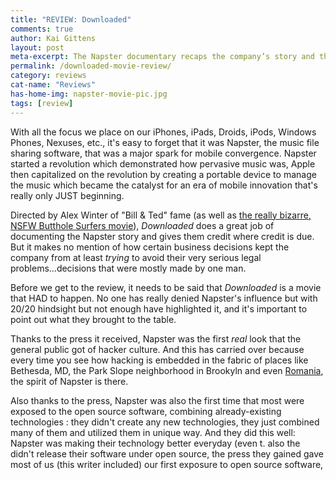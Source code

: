 ```yaml
---
title: "REVIEW: Downloaded"
comments: true
author: Kai Gittens
layout: post
meta-excerpt: The Napster documentary recaps the company’s story and the atmosphere it created, but it doesn't tell the whole story.
permalink: /downloaded-movie-review/
category: reviews
cat-name: "Reviews"
has-home-img: napster-movie-pic.jpg
tags: [review]
---
```

With all the focus we place on our iPhones, iPads, Droids, iPods, Windows Phones, Nexuses, etc., it's easy to forget that it was Napster, the music file sharing software, that was a major spark for mobile convergence. Napster started a revolution which demonstrated how pervasive music was, Apple then capitalized on the revolution by creating a portable device to manage the music which became the catalyst for an era of mobile innovation that's really only JUST beginning.

Directed by Alex Winter of "Bill & Ted" fame (as well as [the really bizarre, NSFW Butthole Surfers movie](https://www.youtube.com/watch?v=dBLUrDOxVX4 "Watch Butthole Surfers Entering Texas Bar-B-Que Movie")), *Downloaded* does a great job of documenting the Napster story and gives them credit where credit is due.  But it makes no mention of how certain business decisions kept the company from at least *trying* to avoid their very serious legal problems...decisions that were mostly made by one man.

Before we get to the review, it needs to be said that *Downloaded* is a movie that HAD to happen. No one has really denied Napster's influence but with 20/20 hindsight but not enough have highlighted it, and it's important to point out what they brought to the table.

Thanks to the press it received, Napster was the first *real* look that the general public got of hacker culture. And this has carried over because every time you see how hacking is embedded in the fabric of places like Bethesda, MD, the Park Slope neighborhood in Brookyln and even [Romania](http://www.worldcrunch.com/tech-science/in-romania-a-quiet-city-has-become-the-global-hub-for-hackers-and-online-crooks/hacking-hacker-romania-pirate-scam-internet-website/c4s10532/#.UpUGLmRDs5U "Romania's hacking city"), the spirit of Napster is there.

Also thanks to the press, Napster was also the first time that most were exposed to the open source software, combining already-existing technologies : they didn't create any new technologies, they just combined many of them and utilized them in unique way. And they did this well: Napster was making their technology better everyday (even t. also the didn't release their software under open source, the press they gained gave most of us (this writer included) our first exposure to open source software,  


